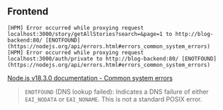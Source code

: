 ## Frontend
```
[HPM] Error occurred while proxying request localhost:3000/story/getAllStories?search=&page=1 to http://blog-backend:80/ [ENOTFOUND] (https://nodejs.org/api/errors.html#errors_common_system_errors)
[HPM] Error occurred while proxying request localhost:3000/auth/private to http://blog-backend:80/ [ENOTFOUND] (https://nodejs.org/api/errors.html#errors_common_system_errors)  
```

[Node.js v18.3.0 documentation - Common system errors](https://nodejs.org/api/errors.html#errors_common_system_errors)
> `ENOTFOUND` (DNS lookup failed): Indicates a DNS failure of either `EAI_NODATA` or `EAI_NONAME`. This is not a standard POSIX error.
